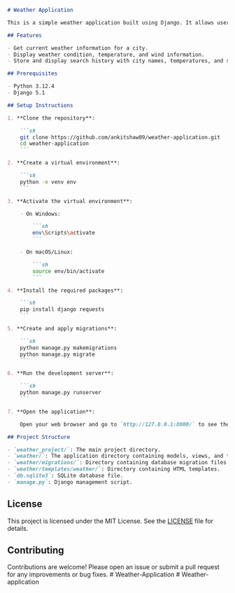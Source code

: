 ```markdown
# Weather Application

This is a simple weather application built using Django. It allows users to enter a city name and get the current weather information for that city. The application also keeps a history of searched cities along with their temperatures.

## Features

- Get current weather information for a city.
- Display weather condition, temperature, and wind information.
- Store and display search history with city names, temperatures, and search dates.

## Prerequisites

- Python 3.12.4
- Django 5.1

## Setup Instructions

1. **Clone the repository**:

    ```sh
    git clone https://github.com/ankitshaw09/weather-application.git
    cd weather-application
    ```

2. **Create a virtual environment**:

    ```sh
    python -m venv env
    ```

3. **Activate the virtual environment**:

    - On Windows:

        ```sh
        env\Scripts\activate
        ```

    - On macOS/Linux:

        ```sh
        source env/bin/activate
        ```

4. **Install the required packages**:

    ```sh
    pip install django requests
    ```

5. **Create and apply migrations**:

    ```sh
    python manage.py makemigrations
    python manage.py migrate
    ```

6. **Run the development server**:

    ```sh
    python manage.py runserver
    ```

7. **Open the application**:

    Open your web browser and go to `http://127.0.0.1:8000/` to see the weather application in action.

## Project Structure

- `weather_project/`: The main project directory.
- `weather/`: The application directory containing models, views, and templates.
- `weather/migrations/`: Directory containing database migration files.
- `weather/templates/weather/`: Directory containing HTML templates.
- `db.sqlite3`: SQLite database file.
- `manage.py`: Django management script.

```
## License

This project is licensed under the MIT License. See the [LICENSE](LICENSE) file for details.

## Contributing

Contributions are welcome! Please open an issue or submit a pull request for any improvements or bug fixes.
#   W e a t h e r - A p p l i c a t i o n  
 #   W e a t h e r - a p p l i c a t i o n  
 